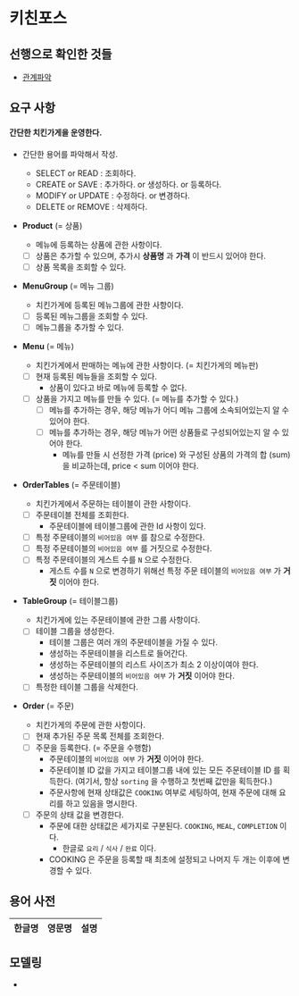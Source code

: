 # 키친포스

## 선행으로 확인한 것들
- [관계파악](https://github.com/pasudo123/ddd-strategic-design/blob/master/Step1-check.md)

## 요구 사항
#### 간단한 치킨가게을 운영한다.

- 간단한 용어를 파악해서 작성.
  - SELECT or READ : 조회하다. 
  - CREATE or SAVE : 추가하다. or 생성하다. or 등록하다.
  - MODIFY or UPDATE : 수정하다. or 변경하다.
  - DELETE or REMOVE : 삭제하다.

- __Product__ (= 상품)
  - 메뉴에 등록하는 상품에 관한 사항이다.
  - [ ] 상품은 추가할 수 있으며, 추가시 __상품명__ 과 __가격__ 이 반드시 있어야 한다.
  - [ ] 상품 목록을 조회할 수 있다.
     
- __MenuGroup__ (= 메뉴 그룹)
  - 치킨가게에 등록된 메뉴그룹에 관한 사항이다.
  - [ ] 등록된 메뉴그룹을 조회할 수 있다.
  - [ ] 메뉴그룹을 추가할 수 있다.
  
- __Menu__ (= 메뉴)
  - 치킨가게에서 판매하는 메뉴에 관한 사항이다. (= 치킨가게의 메뉴판)
  - [ ] 현재 등록된 메뉴들을 조회할 수 있다.
    - 상품이 있다고 바로 메뉴에 등록할 수 없다.
  - [ ] 상품을 가지고 메뉴를 만들 수 있다. (= 메뉴를 추가할 수 있다.)
    - [ ] 메뉴를 추가하는 경우, 해당 메뉴가 어디 메뉴 그룹에 소속되어있는지 알 수 있어야 한다.
    - [ ] 메뉴를 추가하는 경우, 해당 메뉴가 어떤 상품들로 구성되어있는지 알 수 있어야 한다.
      - 메뉴를 만들 시 선정한 가격 (price) 와 구성된 상품의 가격의 합 (sum) 을 비교하는데, price < sum 이어야 한다.
   
- __OrderTables__ (= 주문테이블)
  - 치킨가게에서 주문하는 테이블이 관한 사항이다.
  - [ ] 주문테이블 전체를 조회한다.
    - 주문테이블에 테이블그룹에 관한 Id 사항이 있다.
  - [ ] 특정 주문테이블의 ```비어있음 여부``` 를 참으로 수정한다.
  - [ ] 특정 주문테이블의 ```비어있음 여부``` 를 거짓으로 수정한다.
  - [ ] 특정 주문테이블의 게스트 수를 ```N``` 으로 수정한다.
    - 게스트 수를 ```N``` 으로 변경하기 위해선 특정 주문 테이블의 ```비어있음 여부``` 가 __거짓__ 이어야 한다.

- __TableGroup__ (= 테이블그룹)
  - 치킨가게에 있는 주문테이블에 관한 그룹 사항이다.
  - [ ] 테이블 그룹을 생성한다.
    - 테이블 그룹은 여러 개의 주문테이블을 가질 수 있다.
    - 생성하는 주문테이블을 리스트로 들어간다.
    - 생성하는 주문테이블의 리스트 사이즈가 최소 2 이상이여야 한다.
    - 생성하는 주문테이블의 ```비어있음 여부``` 가 __거짓__ 이어야 한다.
  - [ ] 특정한 테이블 그룹을 삭제한다.

- __Order__ (= 주문)
  -  치킨가게의 주문에 관한 사항이다.
  - [ ] 현재 추가된 주문 목록 전체를 조회한다.
  - [ ] 주문을 등록한다. (= 주문을 수행함)
    - 주문테이블의 ```비어있음 여부``` 가 __거짓__ 이어야 한다.
    - 주문테이블 ID 값을 가지고 테이블그룹 내에 있는 모든 주문테이블 ID 를 획득한다. (여기서, 항상 ```sorting``` 을 수행하고 첫번째 값만을 획득한다.)
    - 주문사항에 현재 상태값은 ```COOKING```  여부로 세팅하여, 현재 주문에 대해 요리를 하고 있음을 명시한다.
  - [ ] 주문의 상태 값을 변경한다. 
    - 주문에 대한 상태값은 세가지로 구분된다. ```COOKING```, ```MEAL```, ```COMPLETION``` 이다.
      - 한글로 ```요리``` / ```식사``` / ```완료``` 이다.
    - COOKING 은 주문을 등록할 때 최초에 설정되고 나머지 두 개는 이후에 변경할 수 있다.

## 용어 사전

| 한글명 | 영문명 | 설명 |
| --- | --- | --- |

## 모델링

- 
